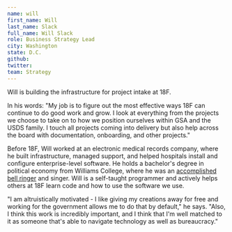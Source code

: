 ```yaml
---
name: will
first_name: Will
last_name: Slack
full_name: Will Slack
role: Business Strategy Lead
city: Washington
state: D.C.
github:
twitter:
team: Strategy
---
```


Will is building the infrastructure for project intake at 18F. 

In his words: "My job is to figure out the most effective ways 18F can continue to do good work and grow. I look at everything from the projects we choose to take on to how we position ourselves within GSA and the USDS family. I touch all projects coming into delivery but also help across the board with documentation, onboarding, and other projects."

Before 18F, Will worked at an electronic medical records company, where he built infrastructure, managed support, and helped hospitals install and configure enterprise-level software. He holds a bachelor's degree in political economy from Williams College, where he was an [accomplished bell ringer](https://www.youtube.com/watch?v=7Lh9IwmifXs) and singer. Will is a self-taught programmer and actively helps others at 18F learn code and how to use the software we use.

"I am altruistically motivated - I like giving my creations away for free and working for the government allows me to do that by default," he says. "Also, I think this work is incredibly important, and I think that I'm well matched to it as someone that's able to navigate technology as well as bureaucracy."
